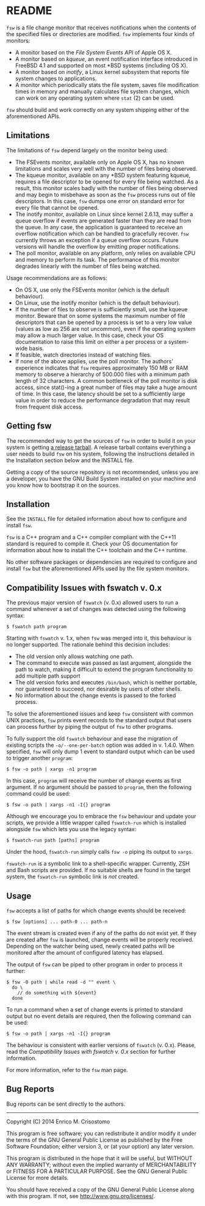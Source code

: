 README
======

`fsw` is a file change monitor that receives notifications when the contents of
the specified files or directories are modified.  `fsw` implements four kinds
of monitors:

  * A monitor based on the _File System Events API_ of Apple OS X.
  * A monitor based on _kqueue_, an event notification interface introduced in
    FreeBSD 4.1 and supported on most *BSD systems (including OS X).
  * A monitor based on _inotify_, a Linux kernel subsystem that reports file
    system changes to applications.
  * A monitor which periodically stats the file system, saves file modification
    times in memory and manually calculates file system changes, which can work
    on any operating system where `stat` (2) can be used.

`fsw` should build and work correctly on any system shipping either of the
aforementioned APIs.

Limitations
-----------

The limitations of `fsw` depend largely on the monitor being used:

  * The FSEvents monitor, available only on Apple OS X, has no known
    limitations and scales very well with the number of files being observed.
  * The kqueue monitor, available on any *BSD system featuring kqueue, requires
    a file descriptor to be opened for every file being watched.  As a result,
    this monitor scales badly with the number of files being observed and may
    begin to misbehave as soon as the `fsw` process runs out of file
    descriptors.  In this case, `fsw` dumps one error on standard error for
    every file that cannot be opened.
  * The inotify monitor, available on Linux since kernel 2.6.13, may suffer a
    queue overflow if events are generated faster than they are read from the
    queue.  In any case, the application is guaranteed to receive an overflow
    notification which can be handled to gracefully recover.  `fsw` currently
    throws an exception if a queue overflow occurs.  Future versions will handle
    the overflow by emitting proper notifications.
  * The poll monitor, available on any platform, only relies on available CPU
    and memory to perform its task.  The performance of this monitor degrades
    linearly with the number of files being watched.  

Usage recommendations are as follows:

  * On OS X, use only the FSEvents monitor (which is the default behaviour).
  * On Linux, use the inotify monitor (which is the default behaviour).
  * If the number of files to observe is sufficiently small, use the kqueue
    monitor.  Beware that on some systems the maximum number of file
    descriptors that can be opened by a process is set to a very low value
    (values as low as 256 are not uncommon), even if the operating system may
    allow a much larger value.  In this case, check your OS documentation to
    raise this limit on either a per process or a system-wide basis.
  * If feasible, watch directories instead of watching files.
  * If none of the above applies, use the poll monitor.  The authors'
    experience indicates that `fsw` requires approximately 150 MB or RAM memory
    to observe a hierarchy of 500.000 files with a minimum path length of 32
    characters.  A common bottleneck of the poll monitor is disk access, since
    stat()-ing a great number of files may take a huge amount of time.  In this
    case, the latency should be set to a sufficiently large value in order to
    reduce the performance degradation that may result from frequent disk
    access.

Getting fsw
-----------

The recommended way to get the sources of `fsw` in order to build it on your
system is getting [a release tarball][release].  A release tarball contains
everything a user needs to build `fsw` on his system, following the
instructions detailed in the Installation section below and the INSTALL file.

Getting a copy of the source repository is not recommended, unless you are a
developer, you have the GNU Build System installed on your machine and you know
how to bootstrap it on the sources.

[release]: https://github.com/emcrisostomo/fsw/releases

Installation
------------

See the `INSTALL` file for detailed information about how to configure and
install `fsw`.

`fsw` is a C++ program and a C++ compiler compliant with the C++11 standard is
required to compile it.  Check your OS documentation for information about how
to install the C++ toolchain and the C++ runtime.

No other software packages or dependencies are required to configure and
install `fsw` but the aforementioned APIs used by the file system monitors.

Compatibility Issues with fswatch v. 0.x
--------------------------------------

The previous major version of `fswatch` (v. 0.x) allowed users to run a command
whenever a set of changes was detected using the following syntax:

    $ fswatch path program

Starting with `fswatch` v. 1.x, when `fsw` was merged into it, this behaviour
is no longer supported.  The rationale behind this decision includes:

  * The old version only allows watching one path.
  * The command to execute was passed as last argument, alongside the path to
    watch, making it difficult to extend the program functionality to add
    multiple path support
  * The old version forks and executes `/bin/bash`, which is neither portable,
    nor guaranteed to succeed, nor desirable by users of other shells.
  * No information about the change events is passed to the forked process.

To solve the aforementioned issues and keep `fsw` consistent with common UNIX
practices, `fsw` prints event records to the standard output that users can
process further by piping the output of `fsw` to other programs.

To fully support the old `fswatch` behaviour and ease the migration of existing
scripts the `-o/--one-per-batch` option was added in v. 1.4.0.  When specified,
`fsw` will only dump 1 event to standard output which can be used to trigger
another `program`:

    $ fsw -o path | xargs -n1 program

In this case, `program` will receive the number of change events as first
argument.  If no argument should be passed to `program`, then the following
command could be used:

    $ fsw -o path | xargs -n1 -I{} program

Although we encourage you to embrace the `fsw` behaviour and update your
scripts, we provide a little wrapper called `fswatch-run` which is installed
alongside `fsw` which lets you use the legacy syntax:

    $ fswatch-run path [paths] program

Under the hood, `fswatch-run` simply calls `fsw -o` piping its output to
`xargs`.

`fswatch-run` is a symbolic link to a shell-specific wrapper.  Currently, ZSH
and Bash scripts are provided.  If no suitable shells are found in the target
system, the `fswatch-run` symbolic link is _not_ created.

Usage
-----

`fsw` accepts a list of paths for which change events should be received:

    $ fsw [options] ... path-0 ... path-n

The event stream is created even if any of the paths do not exist yet.  If they
are created after `fsw` is launched, change events will be properly received.
Depending on the watcher being used, newly created paths will be monitored
after the amount of configured latency has elapsed.

The output of `fsw` can be piped to other program in order to process it
further:

    $ fsw -0 path | while read -d "" event \
      do \
        // do something with ${event}
      done

To run a command when a set of change events is printed to standard output but
no event details are required, then the following command can be used:

    $ fsw -o path | xargs -n1 -I{} program

The behaviour is consistent with earlier versions of `fswatch` (v. 0.x).
Please, read the _Compatibility Issues with fswatch v. 0.x_ section for further
information.

For more information, refer to the `fsw` man page.

Bug Reports
-----------

Bug reports can be sent directly to the authors.

-----

Copyright (C) 2014 Enrico M. Crisostomo

This program is free software; you can redistribute it and/or modify
it under the terms of the GNU General Public License as published by
the Free Software Foundation; either version 3, or (at your option)
any later version.

This program is distributed in the hope that it will be useful,
but WITHOUT ANY WARRANTY; without even the implied warranty of
MERCHANTABILITY or FITNESS FOR A PARTICULAR PURPOSE.  See the
GNU General Public License for more details.

You should have received a copy of the GNU General Public License
along with this program.  If not, see <http://www.gnu.org/licenses/>.

